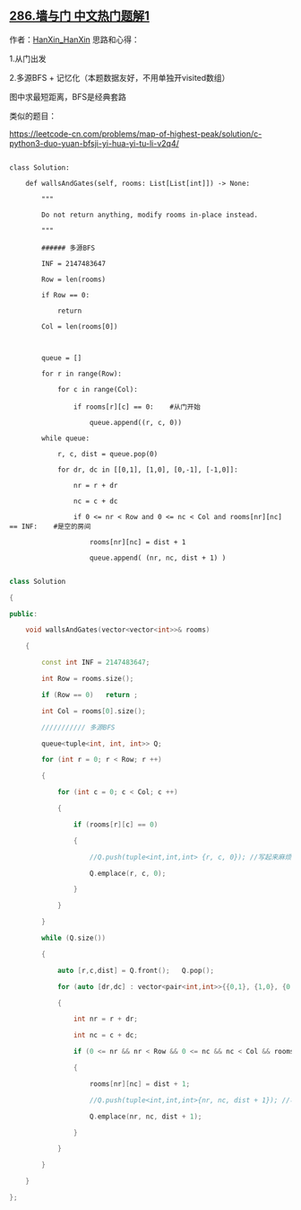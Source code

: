 ## [286.墙与门 中文热门题解1](https://leetcode.cn/problems/walls-and-gates/solutions/100000/c-python3-duo-yuan-bfs-cong-men-chu-fa-j-1wgy)

作者：[HanXin_HanXin](https://leetcode.cn/u/HanXin_HanXin)
思路和心得：

1.从门出发

2.多源BFS + 记忆化（本题数据友好，不用单独开visited数组）

图中求最短距离，BFS是经典套路

类似的题目：
https://leetcode-cn.com/problems/map-of-highest-peak/solution/c-python3-duo-yuan-bfsji-yi-hua-yi-tu-li-v2q4/


```python3 []
class Solution:
    def wallsAndGates(self, rooms: List[List[int]]) -> None:
        """
        Do not return anything, modify rooms in-place instead.
        """
        ###### 多源BFS
        INF = 2147483647
        Row = len(rooms)
        if Row == 0:
            return 
        Col = len(rooms[0])

        queue = []
        for r in range(Row):
            for c in range(Col):
                if rooms[r][c] == 0:    #从门开始
                    queue.append((r, c, 0))
        while queue:
            r, c, dist = queue.pop(0)
            for dr, dc in [[0,1], [1,0], [0,-1], [-1,0]]:
                nr = r + dr
                nc = c + dc
                if 0 <= nr < Row and 0 <= nc < Col and rooms[nr][nc] == INF:    #是空的房间
                    rooms[nr][nc] = dist + 1
                    queue.append( (nr, nc, dist + 1) )
```
```c++ []
class Solution 
{
public:
    void wallsAndGates(vector<vector<int>>& rooms) 
    {
        const int INF = 2147483647;
        int Row = rooms.size();
        if (Row == 0)   return ;
        int Col = rooms[0].size();
        /////////// 多源BFS
        queue<tuple<int, int, int>> Q;
        for (int r = 0; r < Row; r ++)
        {
            for (int c = 0; c < Col; c ++)
            {
                if (rooms[r][c] == 0)
                {
                    //Q.push(tuple<int,int,int> {r, c, 0}); //写起来麻烦，但是清晰
                    Q.emplace(r, c, 0);
                }
            }
        }
        while (Q.size())
        {
            auto [r,c,dist] = Q.front();   Q.pop();
            for (auto [dr,dc] : vector<pair<int,int>>{{0,1}, {1,0}, {0,-1}, {-1,0}})
            {
                int nr = r + dr;
                int nc = c + dc;
                if (0 <= nr && nr < Row && 0 <= nc && nc < Col && rooms[nr][nc] == INF) //是个空的房间
                {
                    rooms[nr][nc] = dist + 1;
                    //Q.push(tuple<int,int,int>{nr, nc, dist + 1}); //写起来麻烦，但是清晰
                    Q.emplace(nr, nc, dist + 1);
                }
            }
        }
    }
};
```
